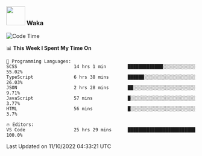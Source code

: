 ### <img src="https://media.giphy.com/media/VgCDAzcKvsR6OM0uWg/giphy.gif" width="50"> Waka

  <!--START_SECTION:waka-->
![Code Time](http://img.shields.io/badge/Code%20Time-926%20hrs%2028%20mins-blue)

📊 **This Week I Spent My Time On** 

```text
💬 Programming Languages: 
SCSS                     14 hrs 1 min        █████████████░░░░░░░░░░░░   55.02% 
TypeScript               6 hrs 38 mins       ██████░░░░░░░░░░░░░░░░░░░   26.03% 
JSON                     2 hrs 28 mins       ██░░░░░░░░░░░░░░░░░░░░░░░   9.71% 
JavaScript               57 mins             █░░░░░░░░░░░░░░░░░░░░░░░░   3.77% 
HTML                     56 mins             █░░░░░░░░░░░░░░░░░░░░░░░░   3.7%

🔥 Editors: 
VS Code                  25 hrs 29 mins      █████████████████████████   100.0%

```


 Last Updated on 11/10/2022 04:33:21 UTC
<!--END_SECTION:waka-->
